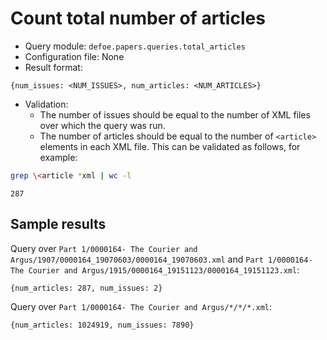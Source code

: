 # Count total number of articles

* Query module: `defoe.papers.queries.total_articles`
* Configuration file: None
* Result format:

```
{num_issues: <NUM_ISSUES>, num_articles: <NUM_ARTICLES>}
```

* Validation:
  - The number of issues should be equal to the number of XML files over which the query was run.
  - The number of articles should be equal to the number of `<article>` elements in each XML file. This can be validated as follows, for example:


```bash
grep \<article *xml | wc -l
```
```
287
```

## Sample results

Query over `Part 1/0000164- The Courier and Argus/1907/0000164_19070603/0000164_19070603.xml` and `Part 1/0000164- The Courier and Argus/1915/0000164_19151123/0000164_19151123.xml`:

```
{num_articles: 287, num_issues: 2}
```

Query over `Part 1/0000164- The Courier and Argus/*/*/*.xml`:

```
{num_articles: 1024919, num_issues: 7890}
```
